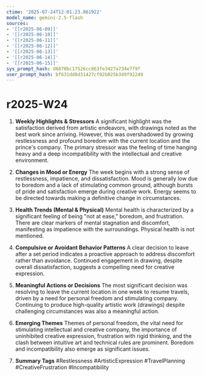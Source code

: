 ```yaml
---
ctime: '2025-07-24T12:01:23.861922'
model_name: gemini-2.5-flash
sources:
- '[[r2025-06-09]]'
- '[[r2025-06-10]]'
- '[[r2025-06-11]]'
- '[[r2025-06-12]]'
- '[[r2025-06-13]]'
- '[[r2025-06-14]]'
- '[[r2025-06-15]]'
sys_prompt_hash: d6870bc17526cc863fe3427a734e7f9f
user_prompt_hash: bf631dd8d31427cf02b025b349f92249
---
```

# r2025-W24

1.  **Weekly Highlights & Stressors**
    A significant highlight was the satisfaction derived from artistic endeavors, with drawings noted as the best work since arriving. However, this was overshadowed by growing restlessness and profound boredom with the current location and the prince's company. The primary stressor was the feeling of time hanging heavy and a deep incompatibility with the intellectual and creative environment.

2.  **Changes in Mood or Energy**
    The week begins with a strong sense of restlessness, impatience, and dissatisfaction. Mood is generally low due to boredom and a lack of stimulating common ground, although bursts of pride and satisfaction emerge during creative work. Energy seems to be directed towards making a definitive change in circumstances.

3.  **Health Trends (Mental & Physical)**
    Mental health is characterized by a significant feeling of being "not at ease," boredom, and frustration. There are clear markers of mental stagnation and discomfort, manifesting as impatience with the surroundings. Physical health is not mentioned.

4.  **Compulsive or Avoidant Behavior Patterns**
    A clear decision to leave after a set period indicates a proactive approach to address discomfort rather than avoidance. Continued engagement in drawing, despite overall dissatisfaction, suggests a compelling need for creative expression.

5.  **Meaningful Actions or Decisions**
    The most significant decision was resolving to leave the current location in one week to resume travels, driven by a need for personal freedom and stimulating company. Continuing to produce high-quality artistic work (drawings) despite challenging circumstances was also a meaningful action.

6.  **Emerging Themes**
    Themes of personal freedom, the vital need for stimulating intellectual and creative company, the importance of uninhibited creative expression, frustration with rigid thinking, and the clash between intuitive art and technical rules are prominent. Boredom and incompatibility also emerge as significant issues.

7.  **Summary Tags**
    #Restlessness #ArtisticExpression #TravelPlanning #CreativeFrustration #Incompatibility